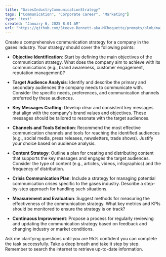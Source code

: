 ```yaml
---
title: "GasesIndustryCommunicationStrategy"
tags: ["Communication", "Corporate Career", "Marketing"]
type: "text"
created: "January 6, 2025 8:01 AM"
url: "https://github.com/Steeve-Bennett-aka-MChoquette/prompts/blob/main/gasesindustrycommunicationstrategy.md"
---
```


Create a comprehensive communication strategy for a company in the gases industry. Your strategy should cover the following points:

- **Objective Identification**: Start by defining the main objectives of the communication strategy. What does the company aim to achieve with its communications (e.g., brand awareness, customer engagement, reputation management)?
  
- **Target Audience Analysis**: Identify and describe the primary and secondary audiences the company needs to communicate with. Consider the specific needs, preferences, and communication channels preferred by these audiences.
  
- **Key Messages Crafting**: Develop clear and consistent key messages that align with the company's brand values and objectives. These messages should be tailored to resonate with the target audiences.
  
- **Channels and Tools Selection**: Recommend the most effective communication channels and tools for reaching the identified audiences (e.g., social media, press releases, newsletters, trade shows). Justify your choice based on audience analysis.
  
- **Content Strategy**: Outline a plan for creating and distributing content that supports the key messages and engages the target audiences. Consider the type of content (e.g., articles, videos, infographics) and the frequency of distribution.
  
- **Crisis Communication Plan**: Include a strategy for managing potential communication crises specific to the gases industry. Describe a step-by-step approach for handling such situations.
  
- **Measurement and Evaluation**: Suggest methods for measuring the effectiveness of the communication strategy. What key metrics and KPIs should be monitored to ensure the strategy is on track?
  
- **Continuous Improvement**: Propose a process for regularly reviewing and updating the communication strategy based on feedback and changing industry or market conditions.

Ask me clarifying questions until you are 95% confident you can complete the task successfully. Take a deep breath and take it step by step. Remember to search the internet to retrieve up-to-date information.